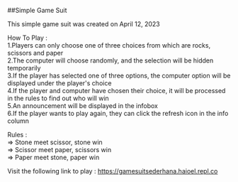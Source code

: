 ##Simple Game Suit

This simple game suit was created on April 12, 2023

How To Play : <br>
1.Players can only choose one of three choices from which are rocks, scissors and paper <br>
2.The computer will choose randomly, and the selection will be hidden temporarily <br>
3.If the player has selected one of three options, the computer option will be displayed under the player's choice <br>
4.If the player and computer have chosen their choice, it will be processed in the rules to find out who will win <br>
5.An announcement will be displayed in the infobox <br>
6.If the player wants to play again, they can click the refresh icon in the info column <br>

Rules : <br>
=> Stone meet scissor, stone win <br>
=> Scissor meet paper, scissors win <br>
=> Paper meet stone, paper win <br>

Visit the following link to play : <a href="https://gamesuitsederhana.haioel.repl.co">https://gamesuitsederhana.haioel.repl.co</a>
